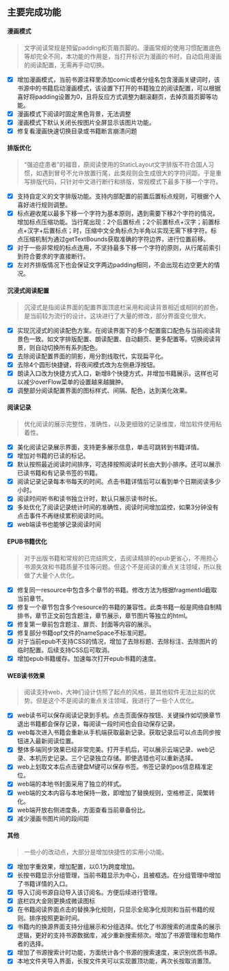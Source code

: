## 主要完成功能

#### 漫画模式

>文字阅读常规是预留padding和页眉页脚的。漫画常规的使用习惯配置底色等却完全不同，本功能的作用是，当打开标识为漫画的书时，自动启用漫画的阅读配置，无需再手动切换。

- [x] 增加漫画模式，当前书源注释里添加comic或者分组名包含漫画关键词时，该书源中的书籍启动漫画模式，该设置下打开的书籍独立的阅读配置，可以根据喜好将padding设置为0，且将反应方式调整为翻滚翻页，去掉页眉页脚等功能。
- [x] 漫画模式下阅读时固定黑色背景，无法调整
- [x] 漫画模式下默认关闭长按图片全屏显示该图片功能。
- [x] 修复看漫画快速切换目录或书籍断言崩溃问题

#### 排版优化

> “强迫症患者”的福音，原阅读使用的StaticLayout文字排版不符合国人习惯，如遇到冒号不允许放置行尾，此类规则会生成很大的字符间距。于是重写排版代码，只针对中文进行断行和排版，常规模式下最多下移一个字符。

- [x] 支持自定义的文字排版功能。支持内部配置的前置后置标点规则，可根据个人喜好进行规则调整。
- [x] 标点避收尾以最多下移一个字符为基本原则，遇到需要下移2个字符的情况，增加标点压缩功能。当行尾出现：2个后置标点；2个前置标点+汉字；前置标点+汉字+后置标点；时，压缩中文全角标点为半角以实现无需下移字符。标点压缩机制为通过getTextBounds获取准确的字符边界，进行位置前移。
- [x] 对于一些非常规的标点连用，不坚持最多下移一个字符的原则，从行尾前索引到符合要求的字直接断行。
- [x] 左对齐排版情况下也会保证文字两边padding相同，不会出现右边空更大的情况。

#### 沉浸式阅读配置

> 沉浸式是指阅读界面的配置界面顶底栏采用和阅读背景相近或相同的颜色，是当前较为流行的设计。这块进行了大量的修改，部分界面变化很大。

- [x] 实现沉浸式的阅读配色方案。在阅读界面下的多个配置窗口配色与当前阅读背景色一致。如文字排版配置、朗读配置、自动翻页、更多配置等。切换阅读背景，则自动切换所有系列配色。
- [x] 去除阅读配置界面的阴影，用分割线取代，实现扁平化。
- [x] 去除4个圆形快捷键，将夜间模式改为左侧悬浮按钮。
- [x] 朗读入口改为快捷方式入口，新增8个快捷方式，并增加书籍展示。这样也可以减少overFlow菜单的设置越来越臃肿。
- [x] 调整部分阅读配置界面的图标样式、间隔、配色，达到美化效果。

#### 阅读记录

> 优化阅读的展示完整性，准确性，以及更细致的记录维度，增加软件使用粘着性。

- [x] 美化阅读记录展示界面，支持更多展示信息，单击可跳转到书籍详情。
- [x] 增加对书籍的已读的标记。
- [x] 默认按照最近阅读时间排序，可选择按照阅读时长由大到小排序。还可以展示已读书籍和有记录书签的书籍。
- [x] 阅读记录记录每本书每天的时间。点击书籍详情后可以看到单个日期阅读多少小时。
- [x] 阅读时间听书和读书独立计时，默认只展示读书时长。
- [x] 多处优化了阅读记录统计时间的准确性，阅读时间增加监控，如果3分钟没有点击事件不再继续累积阅读时间。
- [x] web端读书也能够记录阅读时间

#### EPUB书籍优化

> 对于出版书籍和常规的已完结网文，去阅读精排的epub更省心，不用担心书源失效和书籍质量不佳等问题。但这个不是阅读的重点关注领域，所以我做了大量个人优化。

- [x] 修复同一resource中包含多个章节的书籍。修改方法为根据fragmentId截取当前章节。
- [x] 修复一个章节包含多个resource的书籍的兼容性。此类书籍一般是网络自制精排书，章节正文前包含题注，章节展示，章节图片等独立的html。
- [x] 修复第一章前包含题注、扉页、封面等内容的展示。
- [x] 修复部分书籍opf文件的nameSpace不标准问题。
- [x] 对于当前epub不支持CSS的情况，增加了去除标题、去除标注、去除图片的临时配置。后续支持CSS后可取消。
- [x] 增加epub书籍缓存。加速每次打开epub书籍的速度。

#### WEB读书效果

> 阅读支持web，大神们设计仿照了起点的风格，是其他软件无法比拟的优势。但是这个不是阅读的重点关注领域，我进行了一些个人优化。

- [x] web读书可以保存阅读记录到手机。点击页面保存按钮、关键操作如切换章节退出书籍都会保存记录，每阅读一段时间也会自动保存记录。
- [x] web每次进入书籍会重新从手机端获取最新记录。获取记录后可以点击同步按钮进入最新阅读位置。
- [x] 整体多端同步效果已经非常完美。打开手机后，可以展示云端记录、web记录、本机历史记录。三个记录独立存储。即使选错也可以重新选择。
- [x] web上划取文本后点击键盘M键可以保存书签。书签记录的pos信息精准定位。
- [x] web端的本地书封面采用了独立的样式。
- [x] web端的文本内容与本地保持一致，即增加了替换规则，空格修正，简繁转化。
- [x] web端开放右侧进度条，方面查看当前章备份比。
- [x] 减少漫画书图片间的段间距

#### 其他

> 一些小的改动点，大部分是增加快捷性的实用小功能。

- [x] 增加字重效果，增加配置，以0.1为跨度增加。
- [x] 长按书籍显示分组管理，当前书籍显示为中心，且被框选。在分组管理中增加了书籍详情的入口。
- [x] 导入订阅书源自动导入该订阅名。方便后续进行管理。
- [x] 底栏四大金刚更换成微读图标
- [x] 在书籍阅读界面点击的替换净化规则，只显示全局净化规则和当前书籍的规则。排序按照更新时间。
- [x] 书籍内的换源界面支持分组展示和分组选择。优化了书源搜索的进度条的展示逻辑，更好的支持书源数据库，减少重新搜索频次。增加了书源管理和忽略作者的选择。
- [x] 增加了书源搜索计时功能，方面统计各个书源的搜索速度，来识别优质书源。
- [x] 本地文件夹导入界面，长按文件夹可以实现置顶功能，再次长按取消置顶。